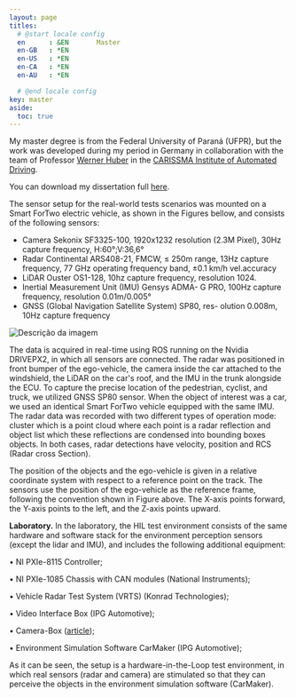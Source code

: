 ```yaml
---
layout: page
titles:
  # @start locale config
  en      : &EN       Master
  en-GB   : *EN
  en-US   : *EN
  en-CA   : *EN
  en-AU   : *EN

  # @end locale config
key: master
aside:
  toc: true
---
```

My master degree is from the Federal University of Paraná (UFPR), but the work was developed during my period in Germany in collaboration with the team of Professor [Werner Huber](https://www.thi.de/en/carissma/personnel/prof-dr-werner-huber/) in the [CARISSMA Institute of Automated Driving](https://www.thi.de/en/research/carissma/c-iad/).


You can download my dissertation full [here](https://acervodigital.ufpr.br/xmlui/handle/1884/87239).



The sensor setup for the real-world tests scenarios was mounted
on a Smart ForTwo electric vehicle, as shown in the Figures bellow,
and consists of the following sensors:
- Camera Sekonix SF3325-100, 1920x1232 resolution
(2.3M Pixel), 30Hz capture frequency, H:60°;V:36,6°
- Radar Continental ARS408-21, FMCW, ≤ 250m range,
13Hz capture frequency, 77 GHz operating frequency
band, ±0.1 km/h vel.accuracy
- LiDAR Ouster OS1-128, 10hz capture frequency, resolution 1024.
- Inertial Measurement Unit (IMU) Gensys ADMA-
G PRO, 100Hz capture frequency, resolution
0.01m/0.005°
- GNSS (Global Navigation Satellite System) SP80, res-
olution 0.008m, 10Hz capture frequency

<p>
 <img class="image-inline" src="./images/ego_sensors.png" alt="Descrição da imagem" />
</p>




The data is acquired in real-time using ROS running on the Nvidia DRIVEPX2, in which all sensors are connected. The radar was positioned in front bumper of the ego-vehicle, the camera inside the car attached to the windshield, the LiDAR on the car's roof, and the IMU in the trunk alongside the ECU. To capture the precise location of the pedestrian, cyclist, and truck, we utilized GNSS SP80 sensor. When the object of interest was a car, we used an identical Smart ForTwo vehicle equipped with the same IMU. The radar data was recorded with two different types of operation mode: cluster which is a point cloud where each point is a radar reflection and object list which these reflections are condensed into bounding boxes objects. In both cases, radar detections have velocity, position and RCS (Radar cross Section). 

The position of the objects and the ego-vehicle is given in a relative coordinate system with respect to a reference point on the track. The sensors use the position of the ego-vehicle as the reference frame, following the convention shown in Figure above. The X-axis points forward, the Y-axis points to the left, and the Z-axis points upward.

<strong>Laboratory.</strong> In the laboratory, the HIL test environment consists of the same hardware and software stack for the environment perception sensors (except the lidar and IMU), and includes the following additional equipment:

• NI PXIe-8115 Controller;

• NI PXIe-1085 Chassis with CAN modules (National Instruments);

• Vehicle Radar Test System (VRTS) (Konrad Technologies);

• Video Interface Box (IPG Automotive);

• Camera-Box ([article](https://ieeexplore.ieee.org/document/8519598));

• Environment Simulation Software CarMaker (IPG Automotive);

As it can be seen, the setup is a hardware-in-the-Loop test environment, in which real sensors (radar and camera) are stimulated so that they can perceive the objects in the environment simulation software (CarMaker).